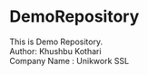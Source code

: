 # DemoRepository

This is Demo Repository.
<br>
Author: Khushbu Kothari
<br>
Company Name : Unikwork SSL
